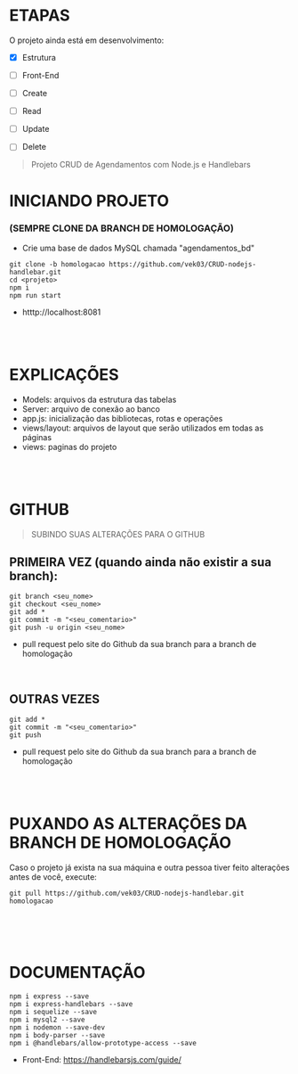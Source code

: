 # ETAPAS
O projeto ainda está em desenvolvimento:

- [x] Estrutura
- [ ] Front-End
- [ ] Create
- [ ] Read
- [ ] Update
- [ ] Delete


> Projeto CRUD de Agendamentos com Node.js e Handlebars

# INICIANDO PROJETO</h1>
### (SEMPRE CLONE DA BRANCH DE HOMOLOGAÇÃO)
- Crie uma base de dados MySQL chamada "agendamentos_bd"
```
git clone -b homologacao https://github.com/vek03/CRUD-nodejs-handlebar.git
cd <projeto>
npm i
npm run start
```
- htttp://localhost:8081

<br><br>

# EXPLICAÇÕES
- Models: arquivos da estrutura das tabelas
- Server: arquivo de conexão ao banco
- app.js: inicialização das bibliotecas, rotas e operações
- views/layout: arquivos de layout que serão utilizados em todas as páginas
- views: paginas do projeto 

<br><br>

# GITHUB
> SUBINDO SUAS ALTERAÇÕES PARA O GITHUB
## PRIMEIRA VEZ (quando ainda não existir a sua branch):
```
git branch <seu_nome>
git checkout <seu_nome>
git add *
git commit -m "<seu_comentario>"
git push -u origin <seu_nome>
```
- pull request pelo site do Github da sua branch para a branch de homologação

<br>

## OUTRAS VEZES
```
git add *
git commit -m "<seu_comentario>"
git push
```
- pull request pelo site do Github da sua branch para a branch de homologação

<br><br>

# PUXANDO AS ALTERAÇÕES DA BRANCH DE HOMOLOGAÇÃO
Caso o projeto já exista na sua máquina e outra pessoa tiver feito alterações antes de você, execute:
```
git pull https://github.com/vek03/CRUD-nodejs-handlebar.git homologacao
```

<br><br><br>

# DOCUMENTAÇÃO
```
npm i express --save
npm i express-handlebars --save
npm i sequelize --save
npm i mysql2 --save
npm i nodemon --save-dev
npm i body-parser --save
npm i @handlebars/allow-prototype-access --save
```

- Front-End: https://handlebarsjs.com/guide/
